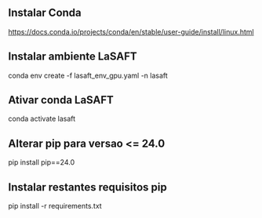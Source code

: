 ## Instalar Conda
https://docs.conda.io/projects/conda/en/stable/user-guide/install/linux.html

## Instalar ambiente LaSAFT
conda env create -f lasaft_env_gpu.yaml -n lasaft

## Ativar conda LaSAFT
conda activate lasaft

## Alterar pip para versao <= 24.0
pip install pip==24.0

## Instalar restantes requisitos pip
pip install -r requirements.txt